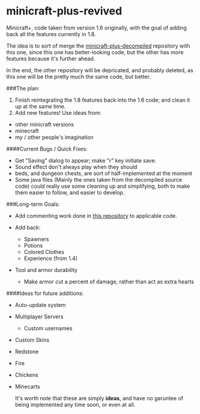 # minicraft-plus-revived
Minicraft+, code taken from version 1.6 originally, with the goal of adding back all the features currently in 1.8.

The idea is to sort of merge the [minicraft-plus-decompiled](https://github.com/chrisj42/minicraft-plus-decompiled) repository with this one, since this one has better-looking code, but the other has more features because it's further ahead.

In the end, the other repository will be depricated, and probably deleted, as this one will be the pretty much the same code, but better.


###The plan:

1. Finish reintegrating the 1.8 features back into the 1.6 code; and clean it up at the same time.
2. Add new features! Use ideas from:
  * other minicraft versions
  * minecraft
  * my / other people's imagination

####Current Bugs / Quick Fixes:

* Get "Saving" dialog to appear; make "r" key initiate save.
* Sound effect don't always play when they should
* beds, and dungeon chests, are sort of half-implemented at the moment
* Some java files (Mainly the ones taken from the decompiled source code) could really use some cleaning up and simplifying, both to make them easier to follow, and easier to develop.


###Long-term Goals:

* Add commenting work done in [this repository](https://github.com/shylor/miniventure) to applicable code.

* Add back:
  * Spawners
  * Potions
  * Colored Clothes
  * Experience (from 1.4)

* Tool and armor durability
  * Make armor cut a percent of damage, rather than act as extra hearts


####Ideas for future additions:

* Auto-update system
* Multiplayer Servers
  * Custom usernames
* Custom Skins
* Redstone
* Fire
* Chickens
* Minecarts

  It's worth note that these are simply **ideas**, and have no garuntee of being implemented any time soon, or even at all.

